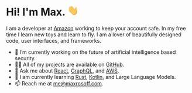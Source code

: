 <h1>Hi! I'm Max. <img src="https://raw.githubusercontent.com/ABSphreak/ABSphreak/master/gifs/Hi.gif" width="30" /></h1>

I am a developer at [Amazon](https://www.amazon.jobs/en/job_categories/software-development) working to keep your account safe. In my free time I learn new toys and learn to fly. I am a lover of beautifully designed code, user interfaces, and frameworks.

- 🔭 I’m currently working on the future of artificial intelligence based security.
- 👨‍💻 All of my projects are available on [GitHub](https://github.com/mrrosoff).
- 💬 Ask me about [React](https://reactjs.org/), [GraphQL](https://graphql.org/), and [AWS](https://aws.amazon.com/).
- 🧠 I am currently learning [Rust](https://www.rust-lang.org/), [Kotlin](https://kotlinlang.org), and Large Language Models.
- 📫 Reach me at [me@maxrosoff.com](mailto:me@maxrosoff.com).
